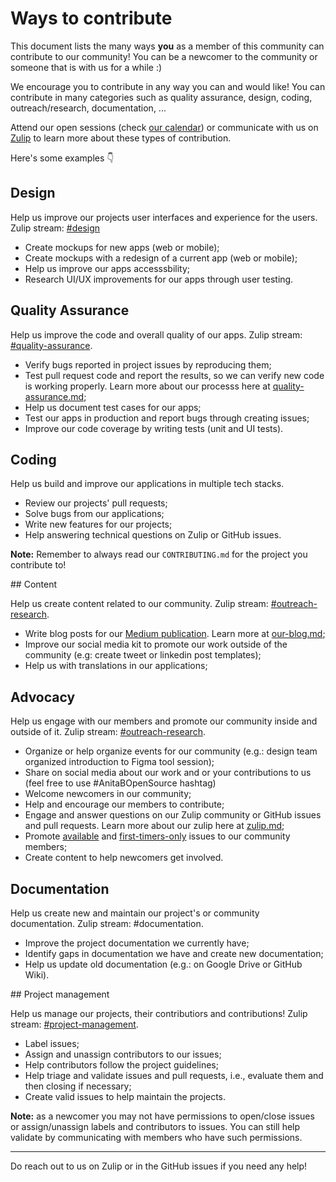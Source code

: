 # Ways to contribute

This document lists the many ways **you** as a member of this community can contribute to our community! You can be a newcomer to the community or someone that is with us for a while :)

We encourage you to contribute in any way you can and would like! You can contribute in many categories such as quality assurance, design, coding, outreach/research, documentation, ...

Attend our open sessions (check [our calendar](https://calendar.google.com/calendar/embed?src=sh10tv3mtfve62somg9nngp9tg%40group.calendar.google.com)) or communicate with us on [Zulip](https://anitab-org.zulipchat.com/) to learn more about these types of contribution.

Here's some examples :point_down:

## Design

Help us improve our projects user interfaces and experience for the users. Zulip stream: [#design](https://anitab-org.zulipchat.com/#narrow/stream/216323-design)

- Create mockups for new apps (web or mobile);
- Create mockups with a redesign of a current app (web or mobile);
- Help us improve our apps accesssbility;
- Research UI/UX improvements for our apps through user testing.

## Quality Assurance

Help us improve the code and overall quality of our apps. Zulip stream: [#quality-assurance](https://anitab-org.zulipchat.com/#narrow/stream/216325-quality-assurance).

- Verify bugs reported in project issues by reproducing them;
- Test pull request code and report the results, so we can verify new code is working properly. Learn more about our processs here at [quality-assurance.md](/quality-assurance.md);
- Help us document test cases for our apps;
- Test our apps in production and report bugs through creating issues;
- Improve our code coverage by writing tests (unit and UI tests).

## Coding

Help us build and improve our applications in multiple tech stacks.

- Review our projects' pull requests;
- Solve bugs from our applications;
- Write new features for our projects;
- Help answering technical questions on Zulip or GitHub issues.

**Note:** Remember to always read our `CONTRIBUTING.md` for the project you contribute to!

## Content

Help us create content related to our community. Zulip stream: [#outreach-research](https://anitab-org.zulipchat.com/#narrow/stream/216324-outreach-research).

- Write blog posts for our [Medium publication](https://medium.com/anitab-org-open-source). Learn more at [our-blog.md](/our-blog.md);
- Improve our social media kit to promote our work outside of the community (e.g: create tweet or linkedin post templates);
- Help us with translations in our applications;

## Advocacy

Help us engage with our members and promote our community inside and outside of it. Zulip stream: [#outreach-research](https://anitab-org.zulipchat.com/#narrow/stream/216324-outreach-research).

- Organize or help organize events for our community (e.g.: design team organized introduction to Figma tool session);
- Share on social media about our work and or your contributions to us (feel free to use #AnitaBOpenSource hashtag)
- Welcome newcomers in our community;
- Help and encourage our members to contribute;
- Engage and answer questions on our Zulip community or GitHub issues and pull requests. Learn more about our zulip here at [zulip.md](/zulip.md);
- Promote [available]() and [first-timers-only]() issues to our community members;
- Create content to help newcomers get involved.

## Documentation

Help us create new and maintain our project's or community documentation. Zulip stream: #documentation.

- Improve the project documentation we currently have;
- Identify gaps in documentation we have and create new documentation;
- Help us update old documentation (e.g.: on Google Drive or GitHub Wiki).

## Project management

Help us manage our projects, their contributiors and contributions! Zulip stream: [#project-management](https://anitab-org.zulipchat.com/#narrow/stream/258232-project-management).

- Label issues;
- Assign and unassign contributors to our issues;
- Help contributors follow the project guidelines;
- Help triage and validate issues and pull requests, i.e., evaluate them and then closing if necessary;
- Create valid issues to help maintain the projects.

**Note:** as a newcomer you may not have permissions to open/close issues or assign/unassign labels and contributors to issues. You can still help validate by communicating with members who have such permissions.

---

Do reach out to us on Zulip or in the GitHub issues if you need any help!

